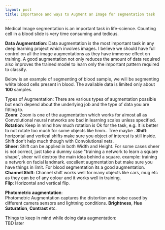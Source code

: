 ```yaml
---
layout: post
title: Importance and ways to Augment an Image for segmentation task
---
```


Medical Image segmentation is an important task in life-science. Counting cell in a blood slide is very time consuming and tedious.

**Data Augmentation**:
Data augmentation is the most important task in any deep learning project which involves images. I believe we should have full control on all the image augmentations as they have immense effect on training. A good augmentation not only reduces the amount of data required also improves the trained model to learn only the important pattern required to classify.  

Below is an example of segmenting of blood sample, we will be segmenting white blood cells present in blood. The available data is limited only about **100** samples.   

Types of Augmentation: There are various types of augmentation possible but each depend about the underlying job and the type of data you are fitting to.  
**Zoom**: Zoom is one of the augmentation which works for almost all as Convolutional neural networks are bad in learning scales unless specified.  
**Rotation**: Keep in mind how much rotation is Ok for the task, e.g. It is better to not rotate too much for some objects like hmm.. Tree maybe . 
**Shift**: horizontal and vertical shifts make sure you object of interest is still inside. Shift don’t help much though with Convolutional nets.  
**Sheer**: Shift can be applied in both Width and Height. For some cases sheer is not correct, just take a dummy case "training a network to learn a square shape”, sheer will destroy the main idea behind a square. example: training a network on facial landmark. excellent augmentation but make sure you have things in limit. For blood segmentation its a good augmentation.   
**Channel Shift**: Channel shift works well for many objects like cars, mug etc as they can be of any colour and it works well in training.  
**Flip**: Horizontal and vertical flip.   
  
  
  
**Photometric augmentation**:  
Photometric Augmentation captures the distortion and noise cased by different camera sensors and lightning conditions.
**Brightness**, **Hue Saturation**, **Contrast** etc.  

 
Things to keep in mind while doing data augmentation:  
TBD later  
<!--![_config.yml]({{ site.baseurl }}/images/config.png)-->
